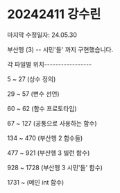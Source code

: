 # 20242411 강수린

마지막 수정일자: 24.05.30

부산헹 (3)  -- 시민'들' 까지 구현했습니다.


각 파일별 위치-----------------

5 ~ 27 (상수 정의)

29 ~ 57 (변수 선언)

60 ~ 62 (함수 프로토타입)

67 ~ 127 (공통으로 사용하는 함수)

134 ~ 470 (부산헹 2 함수들)

477 ~ 921 (부산헹 3 빌런 함수)

928 ~ 1728 (부산헹 3 시민'들' 함수)

1731 ~ (메인 int 함수)
